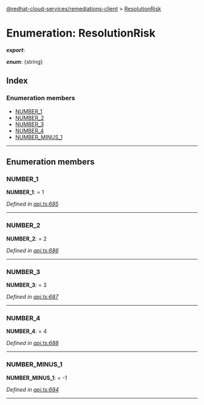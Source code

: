 [@redhat-cloud-services/remediations-client](../README.md) > [ResolutionRisk](../enums/resolutionrisk.md)

# Enumeration: ResolutionRisk

*__export__*: 

*__enum__*: {string}

## Index

### Enumeration members

* [NUMBER_1](resolutionrisk.md#number_1)
* [NUMBER_2](resolutionrisk.md#number_2)
* [NUMBER_3](resolutionrisk.md#number_3)
* [NUMBER_4](resolutionrisk.md#number_4)
* [NUMBER_MINUS_1](resolutionrisk.md#number_minus_1)

---

## Enumeration members

<a id="number_1"></a>

###  NUMBER_1

**NUMBER_1**:  = 1

*Defined in [api.ts:685](https://github.com/RedHatInsights/javascript-clients/blob/master/packages/remediations/api.ts#L685)*

___
<a id="number_2"></a>

###  NUMBER_2

**NUMBER_2**:  = 2

*Defined in [api.ts:686](https://github.com/RedHatInsights/javascript-clients/blob/master/packages/remediations/api.ts#L686)*

___
<a id="number_3"></a>

###  NUMBER_3

**NUMBER_3**:  = 3

*Defined in [api.ts:687](https://github.com/RedHatInsights/javascript-clients/blob/master/packages/remediations/api.ts#L687)*

___
<a id="number_4"></a>

###  NUMBER_4

**NUMBER_4**:  = 4

*Defined in [api.ts:688](https://github.com/RedHatInsights/javascript-clients/blob/master/packages/remediations/api.ts#L688)*

___
<a id="number_minus_1"></a>

###  NUMBER_MINUS_1

**NUMBER_MINUS_1**:  =  -1

*Defined in [api.ts:684](https://github.com/RedHatInsights/javascript-clients/blob/master/packages/remediations/api.ts#L684)*

___

